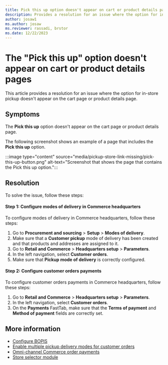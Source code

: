 ```yaml
---
title: Pick this up option doesn't appear on cart or product details pages in Dynamics 365 Commerce
description: Provides a resolution for an issue where the option for in-store pickup doesn't appear on the cart page or product details page in Microsoft Dynamics 365 Commerce.
author: josaw1 
ms.author: josaw
ms.reviewer: rassadi, brstor
ms.date: 12/22/2023
---
```

# The "Pick this up" option doesn't appear on cart or product details pages 

This article provides a resolution for an issue where the option for in-store pickup doesn't appear on the cart page or product details page.

## Symptoms

The **Pick this up** option doesn't appear on the cart page or product details page.

The following screenshot shows an example of a page that includes the **Pick this up** option.

:::image type="content" source="media/pickup-store-link-missing/pick-this-up-button.png" alt-text="Screenshot that shows the page that contains the Pick this up option.":::

## Resolution

To solve the issue, follow these steps:

#### Step 1: Configure modes of delivery in Commerce headquarters

To configure modes of delivery in Commerce headquarters, follow these steps:

1. Go to **Procurement and sourcing** > **Setup** > **Modes of delivery**.
1. Make sure that a **Customer pickup** mode of delivery has been created and that products and addresses are assigned to it.
1. Go to **Retail and Commerce** > **Headquarters setup** > **Parameters**.
1. In the left navigation, select **Customer orders**.
1. Make sure that **Pickup mode of delivery** is correctly configured.

#### Step 2: Configure customer orders payments

To configure customer orders payments in Commerce headquarters, follow these steps:

1. Go to **Retail and Commerce** > **Headquarters setup** > **Parameters**.
1. In the left navigation, select **Customer orders**.
1. On the **Payments** FastTab, make sure that the **Terms of payment** and **Method of payment** fields are correctly set.

## More information

- [Configure BOPIS](/dynamics365/commerce/cpe-bopis)
- [Enable multiple pickup delivery modes for customer orders](/dynamics365/commerce/multiple-pickup-modes)
- [Omni-channel Commerce order payments](/dynamics365/commerce/dev-itpro/commerce-payments)
- [Store selector module](/dynamics365/commerce/store-selector)
